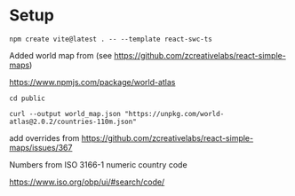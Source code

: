 # Setup


```
npm create vite@latest . -- --template react-swc-ts
```


Added world map from (see https://github.com/zcreativelabs/react-simple-maps)

https://www.npmjs.com/package/world-atlas


```
cd public

curl --output world_map.json "https://unpkg.com/world-atlas@2.0.2/countries-110m.json"
```

add overrides from https://github.com/zcreativelabs/react-simple-maps/issues/367


Numbers from ISO 3166-1 numeric country code

https://www.iso.org/obp/ui/#search/code/